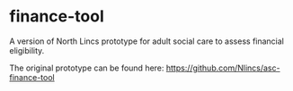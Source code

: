 # finance-tool
A version of North Lincs prototype for adult social care to assess financial eligibility. 

The original prototype can be found here: https://github.com/Nlincs/asc-finance-tool
